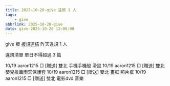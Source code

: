 ```yaml
---
title: 2025-10-20-give 違規 1 人
tags:
    - give
abbrlink: 2025-10-20-give
date: give-2025-10-20 12:00:00
---
```

give 板 [板規連結](https://www.ptt.cc/bbs/give/M.1612495900.A.C32.html)
昨天違規 1 人
<!-- more -->

違規清單
單日不得超過 3 篇

10/19 aaron1215 □ [贈送] 雙北 手機手機殼 滑鼠
10/19 aaron1215 □ [贈送] 雙北 嬰兒推車雨天保護套
10/19 aaron1215 □ [贈送] 雙北 畫框 照片框
10/19 aaron1215 □ [贈送] 雙北 電影dvd 音樂